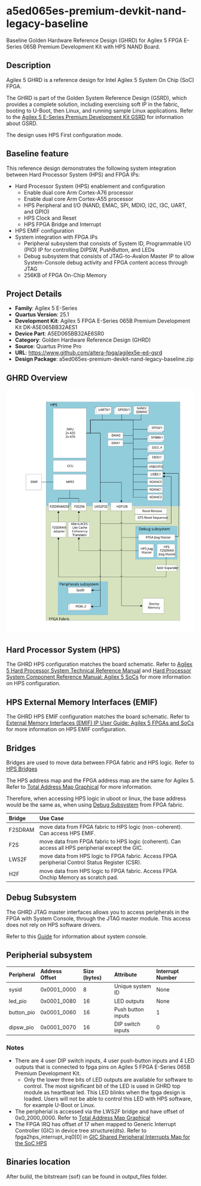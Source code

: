 # a5ed065es-premium-devkit-nand-legacy-baseline

Baseline Golden Hardware Reference Design (GHRD) for Agilex 5 FPGA E-Series 065B Premium Development Kit with HPS NAND Board.

## Description

Agilex 5 GHRD is a reference design for Intel Agilex 5 System On Chip (SoC) FPGA.

The GHRD is part of the Golden System Reference Design (GSRD), which provides a complete solution, including exercising soft IP in the fabric, booting to U-Boot, then Linux, and running sample Linux applications.
Refer to the [Agilex 5 E-Series Premium Development Kit GSRD](https://altera-fpga.github.io/latest/embedded-designs/agilex-5/e-series/premium/gsrd/ug-gsrd-agx5e-premium/) for information about GSRD.

The design uses HPS First configuration mode.

## Baseline feature
This reference design demonstrates the following system integration between Hard Processor System (HPS) and FPGA IPs:
- Hard Processor System (HPS) enablement and configuration
  - Enable dual core Arm Cortex-A76 processor
  - Enable dual core Arm Cortex-A55 processor
  - HPS Peripheral and I/O (NAND, EMAC, SPI, MDIO, I2C, I3C, UART, and GPIO)
  - HPS Clock and Reset
  - HPS FPGA Bridge and Interrupt
- HPS EMIF configuration
- System integration with FPGA IPs
  - Peripheral subsystem that consists of System ID, Programmable I/O (PIO) IP for controlling DIPSW, PushButton, and LEDs
  - Debug subsystem that consists of JTAG-to-Avalon Master IP to allow System-Console debug activity and FPGA content access through JTAG
  - 256KB of FPGA On-Chip Memory

## Project Details

- **Family**: Agilex 5 E-Series
- **Quartus Version**: 25.1
- **Development Kit**: Agilex 5 FPGA E-Series 065B Premium Development Kit DK-A5E065BB32AES1
- **Device Part**: A5ED065BB32AE6SR0
- **Category**: Golden Hardware Reference Design (GHRD)
- **Source**: Quartus Prime Pro
- **URL**: https://www.github.com/altera-fpga/agilex5e-ed-gsrd
- **Design Package**: a5ed065es-premium-devkit-nand-legacy-baseline.zip

## GHRD Overview
![GHRD_overview](/images/agilex5_ghrd_overview.svg)

## Hard Processor System (HPS)
The GHRD HPS configuration matches the board schematic.
Refer to [Agilex 5 Hard Processor System Technical Reference Manual](https://www.intel.com/content/www/us/en/docs/programmable/814346/current) and [Hard Processor System Component Reference Manual: Agilex 5 SoCs](https://www.intel.com/content/www/us/en/docs/programmable/813752/current) for more information on HPS configuration.

## HPS External Memory Interfaces (EMIF)
The GHRD HPS EMIF configuration matches the board schematic.
Refer to [External Memory Interfaces (EMIF) IP User Guide: Agilex 5 FPGAs and SoCs](https://www.intel.com/content/www/us/en/docs/programmable/817467/current) for more information on HPS EMIF configuration.

## Bridges
Bridges are used to move data between FPGA fabric and HPS logic.
Refer to [HPS Bridges](https://www.intel.com/content/www/us/en/docs/programmable/814346/current/bridges.html)

The HPS address map and the FPGA address map are the same for Agilex 5.
Refer to [Total Address Map Graphical](https://www.intel.com/content/www/us/en/docs/programmable/814346/current/total-address-map-graphical.html) for more information.

Therefore, when accessing HPS logic in uboot or linux, the base address would be the same as, when using [Debug Subsystem](#Debug-Subsystem) from FPGA fabric.

| Bridge   | Use Case |
| :-- | :-- |
| F2SDRAM  | move data from FPGA fabric to HPS logic (non-coherent). Can access HPS EMIF. |
| F2S      | move data from FPGA fabric to HPS logic (coherent). Can access all HPS peripherial except the GIC. |
| LWS2F    | move data from HPS logic to FPGA fabric. Access FPGA peripherial Control Status Register (CSR). |
| H2F      | move data from HPS logic to FPGA fabric. Access FPGA Onchip Memory as scratch pad.    |

## Debug Subsystem
The GHRD JTAG master interfaces allows you to access peripherals in the FPGA with System Console, through the JTAG master module. This access does not rely on HPS software drivers.

Refer to this [Guide](https://www.intel.com/content/www/us/en/docs/programmable/683819/current/analyzing-and-debugging-designs-with-84752.html) for information about system console.

## Peripherial subsystem
| Peripheral | Address Offset | Size (bytes) | Attribute | Interrupt Number
| :-- | :-- | :-- | :-- | :-- |
| sysid | 0x0001_0000 | 8 | Unique system ID   | None |
| led_pio | 0x0001_0080 | 16 | LED outputs   | None |
| button_pio | 0x0001_0060 | 16 | Push button inputs | 1 |
| dipsw_pio | 0x0001_0070 | 16 | DIP switch inputs | 0 |

### Notes
- There are 4 user DIP switch inputs, 4 user push-button inputs and 4 LED outputs that is connected to fpga pins on Agilex 5 FPGA E-Series 065B Premium Development Kit.
  -  Only the lower three bits of LED outputs are available for software to control. The most significant bit of the LED is used in GHRD top module as heartbeat led. This LED blinks when the fpga design is loaded. Users will not be able to control this LED with HPS software, for example U-Boot or Linux.
- The peripherial is accessed via the LWS2F bridge and have offset of 0x0_2000_0000. Refer to [Total Address Map Graphical](https://www.intel.com/content/www/us/en/docs/programmable/814346/current/total-address-map-graphical.html)
- The FPGA IRQ has offset of 17 when mapped to Generic Interrupt Controller (GIC) in device tree structure(dts). Refer to fpga2hps_interrupt_irq0[0] in [GIC Shared Peripheral Interrupts Map for the SoC HPS](https://www.intel.com/content/www/us/en/docs/programmable/814346/current/gic-shared-peripheral-interrupts-map.html)

## Binaries location
After build, the bitstream (sof) can be found in output_files folder.

